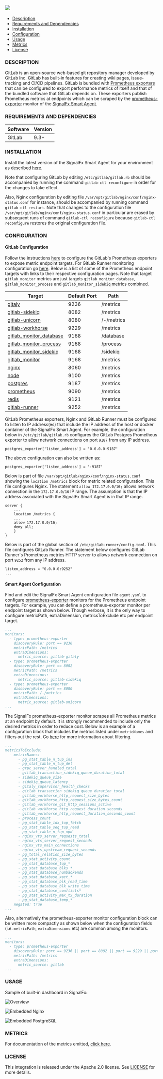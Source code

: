 # ![](./img/integration_gitlab.png)

- [Description](#description)
- [Requirements and Dependencies](#requirements-and-dependencies)
- [Installation](#installation)
- [Configuration](#configuration)
- [Usage](#usage)
- [Metrics](#metrics)
- [License](#license)

### DESCRIPTION

GitLab is an open-source web-based git repository manager developed by GitLab Inc. GitLab has built-in features for creating wiki pages, issue-tracking and CI/CD pipelines. GitLab is bundled with <a target="_blank" href="https://docs.gitlab.com/ee/administration/monitoring/prometheus/index.html">Prometheus exporters</a> that can be configured to export performance metrics of itself and that of the bundled software that GitLab depends on. These exporters publish Prometheus metrics at endpoints which can be scraped by the <a target="_blank" href="https://github.com/signalfx/signalfx-agent/blob/master/docs/monitors/prometheus-exporter.md">prometheus-exporter</a> monitor of the <a target="_blank" href="https://github.com/signalfx/integrations/tree/master/signalfx-agent">SignalFx Smart Agent</a>.

### REQUIREMENTS AND DEPENDENCIES

| Software | Version |
|----------|---------|
| GitLab   | 9.3+    |

### INSTALLATION

Install the latest version of the SignalFx Smart Agent for your environment as described [here](https://github.com/signalfx/signalfx-agent#installation).

Note that configuring GitLab by editing `/etc/gitlab/gitlab.rb` should be accompanied by running the command `gitlab-ctl reconfigure` in order for the changes to take effect.

Also, Nginx configuration by editing file `/var/opt/gitlab/nginx/conf/nginx-status.conf` for instance, should be accompanied by running command `gitlab-ctl restart`. Note that changes to the configuration file `/var/opt/gitlab/nginx/conf/nginx-status.conf` in particular are erased by subsequent runs of command `gitlab-ctl reconfigure` because `gitlab-ctl reconfigure` restores the original configuration file. 

### CONFIGURATION
#### GitLab Configuration

Follow the instructions <a target="_blank" href="https://docs.gitlab.com/ee/administration/monitoring/prometheus/index.html">here</a> to configure the GitLab's Prometheus exporters to expose metric endpoint targets. For GitLab Runner monitoring configuration go <a target="_blank" href="https://docs.gitlab.com/runner/monitoring/README.html">here</a>. Below is a list of some of the Prometheus endpoint targets with links to their respective configuration pages. Note that target `gitlab_monitor` metrics are just targets `gitlab_monitor_database`, `gitlab_monitor_process` and `gitlab_monitor_sidekiq` metrics combined.

| Target                                                                                                                                                     | Default Port | Path       |
|------------------------------------------------------------------------------------------------------------------------------------------------------------|--------------|------------|
| <a target="_blank" href="https://docs.gitlab.com/ee/administration/gitaly/#doc-nav">gitaly</a>                                                             | 9236         | /metrics   |
| <a target="_blank" href="https://docs.gitlab.com/ee/administration/monitoring/prometheus/index.html">gitlab-sidekiq</a>                                    | 8082         | /metrics   |
| <a target="_blank" href="https://docs.gitlab.com/ee/administration/monitoring/prometheus/gitlab_metrics.html#unicorn-metrics-available">gitlab-unicorn</a> | 8080         | /-/metrics |
| <a target="_blank" href="https://docs.gitlab.com/ee/administration/monitoring/prometheus/index.html">gitlab-workhorse</a>                                  | 9229         | /metrics   |
| <a target="_blank" href="https://docs.gitlab.com/ee/administration/monitoring/prometheus/gitlab_monitor_exporter.html">gitlab_monitor_database</a>         | 9168         | /database  |
| <a target="_blank" href="https://docs.gitlab.com/ee/administration/monitoring/prometheus/gitlab_monitor_exporter.html">gitlab_monitor_process</a>          | 9168         | /process   |
| <a target="_blank" href="https://docs.gitlab.com/ee/administration/monitoring/prometheus/gitlab_monitor_exporter.html">gitlab_monitor_sidekiq</a>          | 9168         | /sidekiq   |
| <a target="_blank" href="https://docs.gitlab.com/ee/administration/monitoring/prometheus/gitlab_monitor_exporter.html">gitlab_monitor</a>                  | 9168         | /metrics   |
| <a target="_blank" href="https://docs.gitlab.com/ee/administration/monitoring/prometheus/index.html">nginx</a>                                             | 8060         | /metrics   |
| <a target="_blank" href="https://docs.gitlab.com/ee/administration/monitoring/prometheus/node_exporter.html">node</a>                                      | 9100         | /metrics   |
| <a target="_blank" href="https://docs.gitlab.com/ee/administration/monitoring/prometheus/postgres_exporter.html">postgres</a>                              | 9187         | /metrics   |
| <a target="_blank" href="https://docs.gitlab.com/ee/administration/monitoring/prometheus/index.html">prometheus</a>                                        | 9090         | /metrics   |
| <a target="_blank" href="https://docs.gitlab.com/ee/administration/monitoring/prometheus/redis_exporter.html">redis</a>                                    | 9121         | /metrics   |
| <a target="_blank" href="https://docs.gitlab.com/ee/administration/monitoring/prometheus/index.html">gitlab-runner</a>                                     | 9252         | /metrics   |

GitLab Prometheus exporters, Nginx and GitLab Runner must be configured to listen to IP address(es) that include the IP address of the host or docker container of the SignalFx Smart Agent. For example, the configuration below in `/etc/gitlab/gitlab.rb` configures the GitLab Postgres Prometheus exporter to allow network connections on port `9187` from any IP address. 
```
postgres_exporter['listen_address'] = '0.0.0.0:9187'
```
The above configuration can also be written as:
```
postgres_exporter['listen_address'] = ':9187'
```

Below is part of file `/var/opt/gitlab/nginx/conf/nginx-status.conf` showing the `location /metrics` block for metric related configuration. This file configures Nginx. The statement `allow 172.17.0.0/16;` allows network connection in the `172.17.0.0/16` IP range. The assumption is that the IP address associated with the SignalFx Smart Agent is in that IP range.
```
server {
    ...
    location /metrics {
    ...
    allow 172.17.0.0/16;
    deny all;
    }
}
```

Below is part of the global section of `/etc/gitlab-runner/config.toml`. This file configures GitLab Runner. The statement below configures GitLab Runner's Prometheus metrics HTTP server to allows network connection on port `9252` from any IP address.
```
listen_address = "0.0.0.0:9252"
...
```

#### Smart Agent Configuration

Find and edit the SignalFx Smart Agent configuration file `agent.yaml` to configure <a target="_blank" href="https://github.com/signalfx/signalfx-agent/blob/master/docs/monitors/prometheus-exporter.md">prometheus-exporter</a> monitors for the Prometheus endpoint targets. For example, you can define a prometheus-exporter monitor per endpoint target as shown below. Though verbose, it is the only way to configure metricPath, extraDimension, metricsToExclude etc per endpoint target. 
```yaml
...
monitors:
  - type: prometheus-exporter
    discoveryRule: port == 9236
    metricPath: /metrics
    extraDimensions:
      metric_source: gitlab-gitaly
  - type: prometheus-exporter
    discoveryRule: port == 8082
    metricPath: /metrics
    extraDimensions:
      metric_source: gitlab-sidekiq
  - type: prometheus-exporter
    discoveryRule: port == 8080
    metricPath: /-/metrics
    extraDimensions:
      metric_source: gitlab-unicorn
...
```

The SignalFx prometheus-exporter monitor scrapes all Prometheus metrics at an endpoint by default. It is strongly recommended to include only the desired metrics in order to reduce cost. Below is an example of a configuration block that includes the metrics listed under `metricNames` and filters out the rest. Go <a target="_blank" href="https://github.com/signalfx/signalfx-agent/blob/master/docs/filtering.md">here</a> for more information about filtering.
```yaml
...
metricsToExclude:
  - metricNames:
      - pg_stat_table_n_tup_ins
      - pg_stat_table_n_tup_del
      - grpc_server_handled_total
      - gitlab_transaction_sidekiq_queue_duration_total
      - sidekiq_queue_size
      - sidekiq_queue_latency
      - gitaly_supervisor_health_checks
      - gitlab_transaction_sidekiq_queue_duration_total
      - gitlab_workhorse_http_request_size_bytes
      - gitlab_workhorse_http_request_size_bytes_count
      - gitlab_workhorse_git_http_sessions_active
      - gitlab_workhorse_http_request_duration_seconds
      - gitlab_workhorse_http_request_duration_seconds_count
      - process_count
      - pg_stat_table_idx_tup_fetch
      - pg_stat_table_seq_tup_read
      - pg_stat_table_n_tup_upd
      - nginx_vts_server_requests_total
      - nginx_vts_server_request_seconds
      - nginx_vts_main_connections
      - nginx_vts_upstream_request_seconds
      - pg_total_relation_size_bytes
      - pg_stat_activity_count
      - pg_stat_database_tup_*
      - pg_stat_database_blks_*
      - pg_stat_database_numbackends
      - pg_stat_database_xact_*
      - pg_stat_database_blk_read_time
      - pg_stat_database_blk_write_time
      - pg_stat_database_conflicts*
      - pg_stat_activity_max_tx_duration
      - pg_stat_database_temp_*
    negated: true
...
```

Also, alternatively the prometheus-exporter monitor configuration block can be written more compactly as shown below when the configuration fields (i.e. `metricPath`, `extraDimensions` etc) are common among the monitors.

```yaml
...
monitors:
  - type: prometheus-exporter
    discoveryRule: port == 9236 || port == 8082 || port == 9229 || port == 9168 || port == 8060 || port == 9100 || port == 9187 || port == 9090  || port == 9121
    metricPath: /metrics 
    extraDimensions:
      metric_source: gitlab
...
```

### USAGE

Sample of built-in dashboard in SignalFx:

![Overview](./img/gitlab_overview.png)

![Embedded Nginx](./img/gitlab_embedded_nginx_dashboard.png)

![Embedded PostgreSQL](./img/gitlab_embedded_postgresql_dashboard.png)

### METRICS

For documentation of the metrics emitted, [click here](./docs).

### LICENSE

This integration is released under the Apache 2.0 license. See [LICENSE](./LICENSE) for more details.